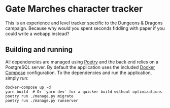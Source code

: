 # Gate Marches character tracker

This is an experience and level tracker specific to the Dungeons & Dragons
campaign. Because why would you spent seconds fiddling with paper if you could
write a webapp instead?

## Building and running

All dependencies are managed using [Poetry](https://poetry.eustace.io/) and the
back end relies on a PostgreSQL server. By default the application uses the
included [Docker Compose](https://docs.docker.com/compose/) configuration. To
the dependencies and run the application, simply run:

```shell
docker-compose up -d
yarn build  # Or `yarn dev` for a quicker build without optimizations
poetry run ./manage.py migrate
poetry run ./manage.py runserver
```
